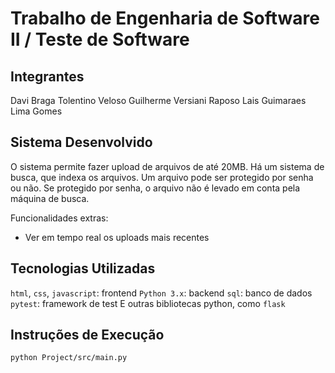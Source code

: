 # Trabalho de Engenharia de Software II / Teste de Software

## Integrantes

Davi Braga Tolentino Veloso
Guilherme Versiani Raposo
Lais Guimaraes Lima Gomes

## Sistema Desenvolvido

O sistema permite fazer upload de arquivos de até 20MB. Há um sistema de busca, que indexa os arquivos. Um arquivo pode ser protegido por senha ou não. Se protegido por senha, o arquivo não é levado em conta pela máquina de busca.

Funcionalidades extras:
- Ver em tempo real os uploads mais recentes

## Tecnologias Utilizadas

`html`, `css`, `javascript`: frontend
`Python 3.x`: backend
`sql`: banco de dados
`pytest`: framework de test
E outras bibliotecas python, como `flask`

## Instruções de Execução

`python Project/src/main.py`